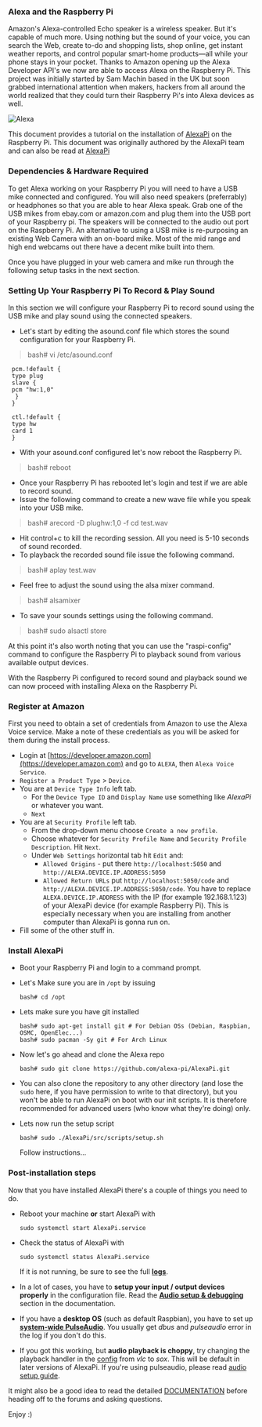 
###  Alexa and the Raspberry Pi

Amazon's Alexa-controlled Echo speaker is a wireless speaker. But it's capable of much more. Using nothing but the sound of your voice, you can search the Web, create to-do and shopping lists, shop online, get instant weather reports, and control popular smart-home products—all while your phone stays in your pocket. Thanks to Amazon opening up the Alexa Developer API's we now are able to access Alexa on the Raspberry Pi. This project was initially started by Sam Machin based in the UK but soon grabbed international attention when makers, hackers from all around the world realized that they could turn their Raspberry Pi's into Alexa devices as well. 

![Alexa](https://raw.githubusercontent.com/tangowhisky37/RasPiSetupGuide/master/images/alexa.jpg)

This document provides a tutorial on the installation of [AlexaPi](https://github.com/alexa-pi/AlexaPi) on the Raspberry Pi. This document was originally authored by the AlexaPi team and can also be read at [AlexaPi](https://github.com/alexa-pi/AlexaPi/wiki/Installation)

### Dependencies & Hardware Required

To get Alexa working on your Raspberry Pi you will need to have a USB mike connected and configured. You will also need speakers (preferrably) or headphones so that you are able to hear Alexa speak. Grab one of the USB mikes from ebay.com or amazon.com and plug them into the USB port of your Raspberry pi. The speakers will be connected to the audio out port on the Raspberry Pi. An alternative to using a USB mike is re-purposing an existing Web Camera with an on-board mike. Most of the mid range and high end webcams out there have a decent mike built into them.

Once you have plugged in your web camera and mike run through the following setup tasks in the next section.

### Setting Up Your Raspberry Pi To Record & Play Sound

In this section we will configure your Raspberry Pi to record sound using the USB mike and play sound using the connected speakers.

- Let's start by editing the asound.conf file which stores the sound configuration for your Raspberry Pi. 

 > bash# vi /etc/asound.conf

 ```
  pcm.!default {
  type plug
  slave {
  pcm "hw:1,0"
   }
  }

  ctl.!default {
  type hw
  card 1
  }
 ```

- With your asound.conf configured let's now reboot the Raspberry Pi.

 > bash# reboot

- Once your Raspberry Pi has rebooted let's login and test if we are able to record sound. 
- Issue the following command to create a new wave file while you speak into your USB mike. 

 > bash# arecord -D plughw:1,0 -f cd test.wav

- Hit control+c to kill the recording session. All you need is 5-10 seconds of sound recorded.
- To playback the recorded sound file issue the following command. 

 > bash# aplay test.wav

- Feel free to adjust the sound using the alsa mixer command.

 > bash# alsamixer

- To save your sounds settings using the following command. 

 > bash# sudo alsactl store

At this point it's also worth noting that you can use the "raspi-config" command to configure the Raspberry Pi to playback sound from various available output devices.

With the Raspberry Pi configured to record sound and playback sound we can now proceed with installing Alexa on the Raspberry Pi.

### Register at Amazon

First you need to obtain a set of credentials from Amazon to use the Alexa Voice service. Make a note of these credentials as you will be asked for them during the install process.

- Login at [https://developer.amazon.com](https://developer.amazon.com) and go to `ALEXA`, then `Alexa Voice Service`.
- `Register a Product Type` > `Device`. 
- You are at `Device Type Info` left tab.
    - For the `Device Type ID` and `Display Name` use something like _AlexaPi_ or whatever you want.
     - `Next`
- You are at `Security Profile` left tab.
    - From the drop-down menu choose `Create a new profile`. 
    - Choose whatever for `Security Profile Name` and `Security Profile Description`. Hit `Next`.
    - Under `Web Settings` horizontal tab hit `Edit` and: 
        - `Allowed Origins` - put there `http://localhost:5050` and `http://ALEXA.DEVICE.IP.ADDRESS:5050` 
        - `Allowed Return URLs` put `http://localhost:5050/code` and `http://ALEXA.DEVICE.IP.ADDRESS:5050/code`. 
        You have to replace `ALEXA.DEVICE.IP.ADDRESS` with the IP (for example 192.168.1.123) of your AlexaPi device (for example Raspberry Pi). This is especially necessary when you are installing from another computer than AlexaPi is gonna run on.
- Fill some of the other stuff in.

### Install AlexaPi

- Boot your Raspberry Pi and login to a command prompt.
- Let's Make sure you are in `/opt` by issuing

    ```
    bash# cd /opt
    ```
- Lets make sure you have git installed
    
    ```
    bash# sudo apt-get install git # For Debian OSs (Debian, Raspbian, OSMC, OpenElec...)
    bash# sudo pacman -Sy git # For Arch Linux
    ```

- Now let's go ahead and clone the Alexa repo
    
    ```
    bash# sudo git clone https://github.com/alexa-pi/AlexaPi.git
    ```
    
- You can also clone the repository to any other directory (and lose the `sudo` here, if you have permission to write to that directory), but you won't be able to run AlexaPi on boot with our init scripts. It is therefore recommended for advanced users (who know what they're doing) only.
- Lets now run the setup script

    ```
    bash# sudo ./AlexaPi/src/scripts/setup.sh
    ```

    Follow instructions...

### Post-installation steps

Now that you have installed AlexaPi there's a couple of things you need to do.

- Reboot your machine **or** start AlexaPi with 

    ```
    sudo systemctl start AlexaPi.service
    ```

- Check the status of AlexaPi with 

    ```
    sudo systemctl status AlexaPi.service
    ```
    If it is not running, be sure to see the full **[logs](https://github.com/alexa-pi/AlexaPi/wiki/Debugging#logs)**.

- In a lot of cases, you have to **setup your input / output devices properly** in the configuration file. Read the **[Audio setup & debugging](https://github.com/alexa-pi/AlexaPi/wiki/Audio-setup-&-debugging)** section in the documentation.

- If you have a **desktop OS** (such as default Raspbian), you have to set up **[system-wide PulseAudio](https://github.com/alexa-pi/AlexaPi/wiki/Audio-setup-&-debugging#pulseaudio)**. You usually get _dbus_ and _pulseaudio_ error in the log if you don't do this.

- If you got this working, but **audio playback is choppy**, try changing the playback handler in the [config](https://github.com/alexa-pi/AlexaPi/wiki/Configuration-file) from _vlc_ to _sox_. This will be default in later versions of AlexaPi. If you're using pulseaudio, please read [audio setup guide](https://github.com/alexa-pi/AlexaPi/wiki/Audio-setup-&-debugging#running-pa-in-system-wide-mode-recommended).

It might also be a good idea to read the detailed [DOCUMENTATION](https://github.com/alexa-pi/AlexaPi/wiki) before heading off to the forums and asking questions.

Enjoy :)

